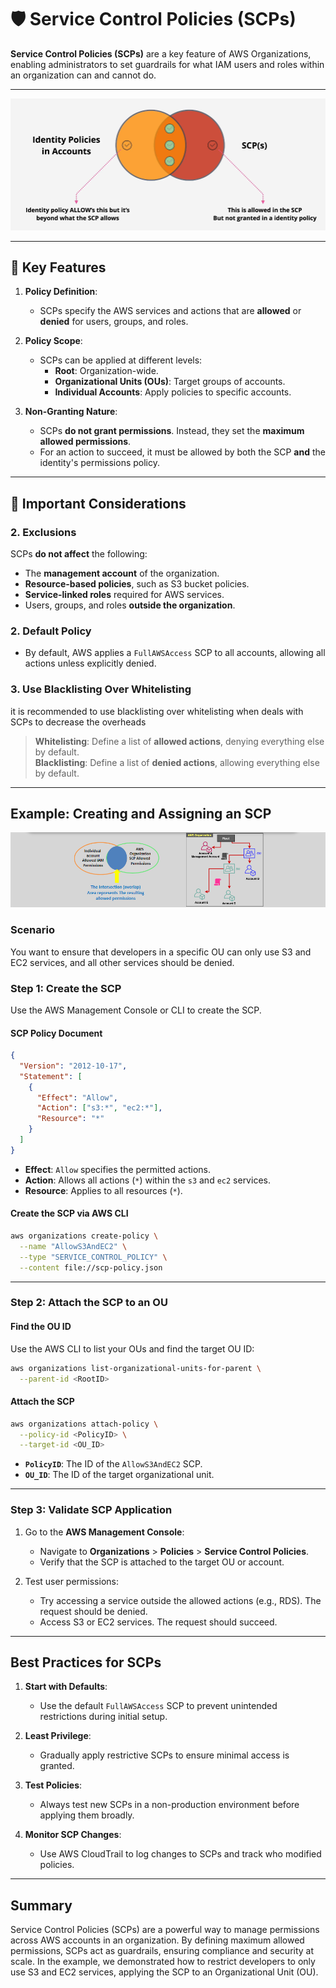 # 🛡️ **Service Control Policies (SCPs)**

**Service Control Policies (SCPs)** are a key feature of AWS Organizations, enabling administrators to set guardrails for what IAM users and roles within an organization can and cannot do.

---

<div align="center">
  <img src="images/scps.png" alt="Service Control Policies" /> 
</div>

---

## 🔑 **Key Features**

1. **Policy Definition**:

   - SCPs specify the AWS services and actions that are **allowed** or **denied** for users, groups, and roles.

2. **Policy Scope**:

   - SCPs can be applied at different levels:
     - **Root**: Organization-wide.
     - **Organizational Units (OUs)**: Target groups of accounts.
     - **Individual Accounts**: Apply policies to specific accounts.

3. **Non-Granting Nature**:
   - SCPs **do not grant permissions**. Instead, they set the **maximum allowed permissions**.
   - For an action to succeed, it must be allowed by both the SCP **and** the identity's permissions policy.

---

## 📌 **Important Considerations**

### **2. Exclusions**

SCPs **do not affect** the following:

- The **management account** of the organization.
- **Resource-based policies**, such as S3 bucket policies.
- **Service-linked roles** required for AWS services.
- Users, groups, and roles **outside the organization**.

### **2. Default Policy**

- By default, AWS applies a `FullAWSAccess` SCP to all accounts, allowing all actions unless explicitly denied.

### **3. Use Blacklisting Over Whitelisting**

it is recommended to use blacklisting over whitelisting when deals with SCPs to decrease the overheads

> **Whitelisting**: Define a list of **allowed actions**, denying everything else by default.  
> **Blacklisting**: Define a list of **denied actions**, allowing everything else by default.

---

## **Example: Creating and Assigning an SCP**

<div align="center"> 
  <img src="images/scp.png" alt="Service Control Policies - 2" />
</div>

### Scenario

You want to ensure that developers in a specific OU can only use S3 and EC2 services, and all other services should be denied.

### **Step 1: Create the SCP**

Use the AWS Management Console or CLI to create the SCP.

#### SCP Policy Document

```json
{
  "Version": "2012-10-17",
  "Statement": [
    {
      "Effect": "Allow",
      "Action": ["s3:*", "ec2:*"],
      "Resource": "*"
    }
  ]
}
```

- **Effect**: `Allow` specifies the permitted actions.
- **Action**: Allows all actions (`*`) within the `s3` and `ec2` services.
- **Resource**: Applies to all resources (`*`).

#### Create the SCP via AWS CLI

```sh
aws organizations create-policy \
  --name "AllowS3AndEC2" \
  --type "SERVICE_CONTROL_POLICY" \
  --content file://scp-policy.json
```

---

### **Step 2: Attach the SCP to an OU**

#### Find the OU ID

Use the AWS CLI to list your OUs and find the target OU ID:

```sh
aws organizations list-organizational-units-for-parent \
  --parent-id <RootID>
```

#### Attach the SCP

```sh
aws organizations attach-policy \
  --policy-id <PolicyID> \
  --target-id <OU_ID>
```

- **`PolicyID`**: The ID of the `AllowS3AndEC2` SCP.
- **`OU_ID`**: The ID of the target organizational unit.

---

### **Step 3: Validate SCP Application**

1. Go to the **AWS Management Console**:

   - Navigate to **Organizations** > **Policies** > **Service Control Policies**.
   - Verify that the SCP is attached to the target OU or account.

2. Test user permissions:
   - Try accessing a service outside the allowed actions (e.g., RDS). The request should be denied.
   - Access S3 or EC2 services. The request should succeed.

---

## **Best Practices for SCPs**

1. **Start with Defaults**:

   - Use the default `FullAWSAccess` SCP to prevent unintended restrictions during initial setup.

2. **Least Privilege**:

   - Gradually apply restrictive SCPs to ensure minimal access is granted.

3. **Test Policies**:

   - Always test new SCPs in a non-production environment before applying them broadly.

4. **Monitor SCP Changes**:
   - Use AWS CloudTrail to log changes to SCPs and track who modified policies.

---

## **Summary**

Service Control Policies (SCPs) are a powerful way to manage permissions across AWS accounts in an organization. By defining maximum allowed permissions, SCPs act as guardrails, ensuring compliance and security at scale. In the example, we demonstrated how to restrict developers to only use S3 and EC2 services, applying the SCP to an Organizational Unit (OU).
